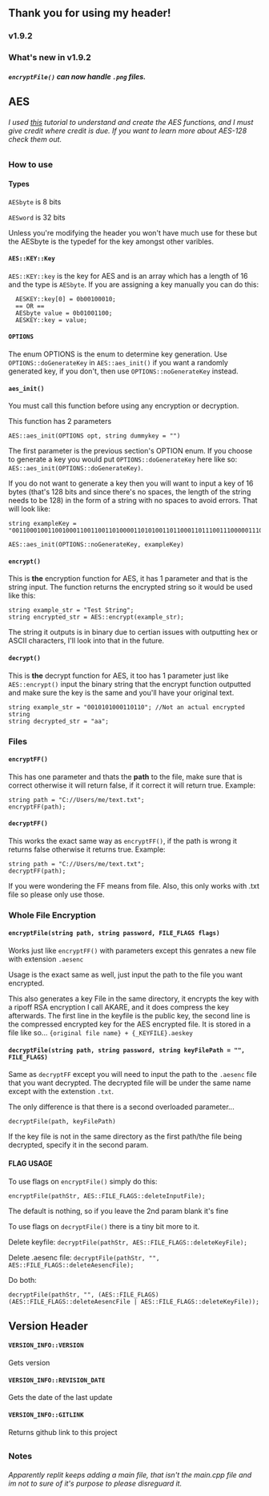 ## Thank you for using my header!

### v1.9.2

### What's new in v1.9.2

##### `encryptFile()` can now handle `.png` files.

## AES

###### I used [this](https://programmer.group/c-implementation-of-aes-encryption-algorithms.html) tutorial to understand and create the AES functions, and I must give credit where credit is due. If you want to learn more about AES-128 check them out.

### How to use


#### Types
`AESbyte` is 8 bits

`AESword` is 32 bits

Unless you're modifying the header you won't have much use for these but the AESbyte is the typedef for the key amongst other varibles. 

#### `AES::KEY::Key`

`AES::KEY::key` is the key for AES and is an array which has a length of 16 and the type is `AESbyte`. If you are assigning a key manually you can do this:

```
  AESKEY::key[0] = 0b00100010;
  == OR ==
  AESbyte value = 0b01001100;
  AESKEY::key = value;
```

#### `OPTIONS`
The enum OPTIONS is the enum to determine key generation. Use `OPTIONS::doGenerateKey` in `AES::aes_init()` if you want a randomly generated key, if you don't, then use `OPTIONS::noGenerateKey` instead.

#### `aes_init()`
You must call this function before using any encryption or decryption.

This function has 2 parameters

`AES::aes_init(OPTIONS opt, string dummykey = "")`

The first parameter is the previous section's OPTION enum. If you choose to generate a key you would put `OPTIONS::doGenerateKey` here like so: `AES::aes_init(OPTIONS::doGenerateKey)`.

If you do not want to generate a key then you will want to input a key of 16 bytes (that's 128 bits and since there's no spaces, the length of the string needs to be 128) in the form of a string with no spaces to avoid errors. That will look like:

```
string exampleKey = "00110001001100100011001100110100001101010011011000110111001110000011100100110000001100010011001000110011001101000011010100110110";

AES::aes_init(OPTIONS::noGenerateKey, exampleKey)
```

#### `encrypt()`

This is **the** encryption function for AES, it has 1 parameter and that is the string input. The function returns the encrypted string so it would be used like this:

```
string example_str = "Test String";
string encrypted_str = AES::encrypt(example_str);
```

The string it outputs is in binary due to certian issues with outputting hex or ASCII characters, I'll look into that in the future. 

#### `decrypt()`

This is **the** decrypt function for AES, it too has 1 parameter just like `AES::encrypt()` input the binary string that the encrypt function outputted and make sure the key is the same and you'll have your original text. 

```
string example_str = "0010101000110110"; //Not an actual encrypted string
string decrypted_str = "aa";
```


### Files 

#### `encryptFF()`

This has one parameter and thats the **path** to the file, make sure that is correct otherwise it will return false, if it correct it will return true. Example:

```
string path = "C://Users/me/text.txt";
encryptFF(path);
```

#### `decryptFF()`

This works the exact same way as `encryptFF()`, if the path is wrong it returns false otherwise it returns true. Example:

```
string path = "C://Users/me/text.txt";
decryptFF(path);
```

If you were wondering the FF means from file. Also, this only works with .txt file so please only use those.

### Whole File Encryption


#### `encryptFile(string path, string password, FILE_FLAGS flags)`
Works just like `encryptFF()` with parameters except this genrates a new file with extension `.aesenc`

Usage is the exact same as well, just input the path to the file you want encrypted.

This also generates a key File in the same directory, it encrypts the key with a ripoff RSA encryption I call AKARE, and it does compress the key afterwards. The first line in the keyfile is the public key, the second line is the compressed encrypted key for the AES encrypted file. It is stored in a file like so... `{original file name} + {_KEYFILE}.aeskey`

#### `decryptFile(string path, string password, string keyFilePath = "", FILE_FLAGS)`
Same as `decryptFF` except you will need to input the path to the `.aesenc` file that you want decrypted. The decrypted file will be under the same name except with the extenstion `.txt`.

The only difference is that there is a second overloaded parameter...

`decryptFile(path, keyFilePath)`

If the key file is not in the same directory as the first path/the file being decrypted, specify it in the second param. 

#### **FLAG USAGE**
To use flags on `encryptFile()` simply do this:
```
encryptFile(pathStr, AES::FILE_FLAGS::deleteInputFile);
```
The default is nothing, so if you leave the 2nd param blank it's fine

To use flags on `decryptFile()` there is a tiny bit more to it.

Delete keyfile:
`decryptFile(pathStr, AES::FILE_FLAGS::deleteKeyFile);`

Delete .aesenc file:
`decryptFile(pathStr, "", AES::FILE_FLAGS::deleteAesencFile);`

Do both:
```
decryptFile(pathStr, "", (AES::FILE_FLAGS)(AES::FILE_FLAGS::deleteAesencFile | AES::FILE_FLAGS::deleteKeyFile));
```

## Version Header

#### `VERSION_INFO::VERSION`
Gets version

#### `VERSION_INFO::REVISION_DATE`
Gets the date of the last update

#### `VERSION_INFO::GITLINK`
Returns github link to this project

##

### Notes

###### Apparently replit keeps adding a main file, that isn't the main.cpp file and im not to sure of it's purpose to please disreguard it.